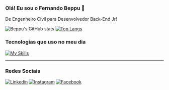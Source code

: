 ### Olá! Eu sou o Fernando Beppu 🤙

De Engenheiro Civil para Desenvolvedor Back-End Jr!

![Beppu's GitHub stats](https://github-readme-stats.vercel.app/api?username=feebeppu&show_icons=true&theme=dracula)
[![Top Langs](https://github-readme-stats.vercel.app/api/top-langs/?username=feebeppu)](https://github.com/anuraghazra/github-readme-stats)

### Tecnologias que uso no meu dia 
[![My Skills](https://skillicons.dev/icons?i=nestjs,ts,js,postgres,docker,aws,kubernetes)](https://skillicons.dev)

<hr></hr>

### Redes Sociais

[![Linkedin](https://img.shields.io/badge/LinkedIn-0077B5?style=for-the-badge&logo=linkedin&logoColor=white)](https://(https://www.linkedin.com/in/fernando-beppu-6b20a4199/)https://www.linkedin.com/in/fernando-beppu-6b20a4199/)
[![Instagram](https://img.shields.io/badge/Instagram-E4405F?style=for-the-badge&logo=instagram&logoColor=white)](https://(https://www.instagram/feebeppu))
[![Facebook](https://img.shields.io/badge/Facebook-1877F2?style=for-the-badge&logo=facebook&logoColor=white)](https://(https://www.facebook/fernando.beppu))





